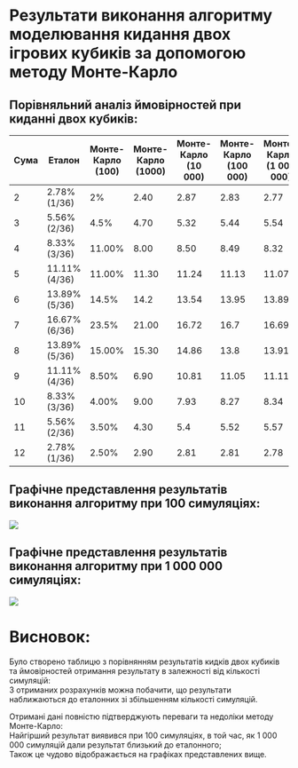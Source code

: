 # Результати виконання алгоритму моделювання кидання двох ігрових кубиків за допомогою методу Монте-Карло

## Порівняльний аналіз ймовірностей при киданні двох кубиків:

| Сума   | Еталон        | Монте-Карло (100) | Монте-Карло (1000) | Монте-Карло (10 000) | Монте-Карло (100 000) | Монте-Карло (1 000 000) | 
|--------|---------------|-------------------|--------------------|----------------------|-----------------------|-------------------------|
| 2      | 2.78% (1/36)  | 2%                | 2.40               | 2.87                 | 2.83                  | 2.77                    |
| 3      | 5.56% (2/36)  | 4.5%              | 4.70               | 5.32                 | 5.44                  | 5.54                    |
| 4      | 8.33% (3/36)  | 11.00%            | 8.00               | 8.50                 | 8.49                  | 8.32                    |
| 5      | 11.11% (4/36) | 11.00%            | 11.30              | 11.24                | 11.13                 | 11.07                   |
| 6      | 13.89% (5/36) | 14.5%             | 14.2               | 13.54                | 13.95                 | 13.89                   |
| 7      | 16.67% (6/36) | 23.5%             | 21.00              | 16.72                | 16.7                  | 16.69                   |
| 8      | 13.89% (5/36) | 15.00%            | 15.30              | 14.86                | 13.8                  | 13.91                   |
| 9      | 11.11% (4/36) | 8.50%             | 6.90               | 10.81                | 11.05                 | 11.11                   |
| 10     | 8.33% (3/36)  | 4.00%             | 9.00               | 7.93                 | 8.27                  | 8.34                    |
| 11     | 5.56% (2/36)  | 3.50%             | 4.30               | 5.4                  | 5.52                  | 5.57                    |
| 12     | 2.78% (1/36)  | 2.50%             | 2.90               | 2.81                 | 2.81                  | 2.78                    |

## Графічне представлення результатів виконання алгоритму при 100 симуляціях:

![](E:\git\goit-algo-fp\total_vs_probability_100_tests.png)

## Графічне представлення результатів виконання алгоритму при 1 000 000 симуляціях:

![](E:\git\goit-algo-fp\total_vs_prop_1000000_tests.png)

# Висновок:

Було створено таблицю з порівнянням результатів кидків двох кубиків та ймовірностей отримання результату в залежності від кількості симуляцій:<br>
З отриманих розрахунків можна побачити, що результати наближаються до еталонних зі збільшенням кількості симуляцій.<br>

Отримані дані повністю підтверджують переваги та недоліки методу Монте-Карло:<br>
Найгірший результат виявився при 100 симуляціях, в той час, як 1 000 000 симуляцій дали результат близький до еталонного;<br>
Також це чудово відображається на графіках представлених вище.